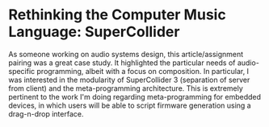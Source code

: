 # Rethinking the Computer Music Language: SuperCollider
As someone working on audio systems design, this article/assignment pairing was a great case study. It highlighted the particular needs of audio-specific programming, albeit with a focus on composition. In particular, I was interested in the modularity of SuperCollider 3 (separation of server from client) and the meta-programming architecture. This is extremely pertinent to the work I'm doing regarding meta-programming for embedded devices, in which users will be able to script firmware generation using a drag-n-drop interface. 